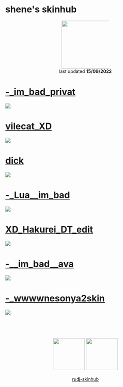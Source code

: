 # shene's skinhub
<p align="center">
<a href="https://www.youtube.com/channel/UCyrCQj2ucrNmaz0SEwCU1LA">
  <img src="https://media.discordapp.net/attachments/739284160090472449/1019860887080804374/222222222.png"  
       width="150"
       height="150"></a>
<br>
last updated <b>15/09/2022</b>
</p>
 
 # [-_im_bad_privat](https://github.com/rudj-skinhub/woal/raw/tyfh/player/shene/-_im_bad_private.osk)
[![](https://cdn.discordapp.com/attachments/739284160090472449/1019858146019254332/screenshot173.jpg)](https://github.com/rudj-skinhub/woal/raw/tyfh/player/shene/-_im_bad_private.osk)

 # [vilecat_XD](https://github.com/rudj-skinhub/woal/raw/tyfh/player/shene/vilecat_XD.osk)
[![](https://cdn.discordapp.com/attachments/739284160090472449/1019858400231825448/screenshot180.jpg)](https://github.com/rudj-skinhub/woal/raw/tyfh/player/shene/vilecat_XD.osk)

 # [dick](https://github.com/rudj-skinhub/woal/raw/tyfh/player/shene/dick.osk)
[![](https://cdn.discordapp.com/attachments/739284160090472449/1019858795939250267/screenshot181.jpg)](https://github.com/rudj-skinhub/woal/raw/tyfh/player/shene/dick.osk)

 # [-_Lua__im_bad](https://github.com/rudj-skinhub/woal/raw/tyfh/player/shene/-_Lua__im_bad.osk)
[![](https://cdn.discordapp.com/attachments/739284160090472449/1019859221937918032/screenshot183.jpg)](https://github.com/rudj-skinhub/woal/raw/tyfh/player/shene/-_Lua__im_bad.osk)

 # [XD_Hakurei_DT_edit](https://github.com/rudj-skinhub/woal/raw/tyfh/player/shene/XD_Hakurei_DT_edit.osk)
[![](https://cdn.discordapp.com/attachments/739284160090472449/1019859752404135936/screenshot185.jpg)](https://github.com/rudj-skinhub/woal/raw/tyfh/player/shene/XD_Hakurei_DT_edit.osk)

 # [-__im_bad__ava](https://github.com/rudj-skinhub/woal/raw/tyfh/player/shene/-__im_bad__ava.osk)
[![](https://cdn.discordapp.com/attachments/739284160090472449/1019860045363695697/screenshot186.jpg)](https://github.com/rudj-skinhub/woal/raw/tyfh/player/shene/-__im_bad__ava.osk)

 # [-_wwwwnesonya2skin](https://github.com/rudj-skinhub/woal/raw/tyfh/player/shene/-_wwwwnesonya2skin.osk)
[![](https://cdn.discordapp.com/attachments/739284160090472449/1019860619895259186/screenshot187.jpg)](https://github.com/rudj-skinhub/woal/raw/tyfh/player/shene/-_wwwwnesonya2skin.osk)

#
<p align="center">
  <br></br>
  <a href="https://www.youtube.com/channel/UCyrCQj2ucrNmaz0SEwCU1LA">
  <img src="https://i.imgur.com/YWbDUUy.png" 
       width="100" 
       height="100"></a>
  <a href="https://twitter.com/shenetea">
  <img src="https://i.imgur.com/PUQ5uWf.png" 
       width="100" 
       height="100"></a>
 <br></br>
 <a href="README.md">rudj-skinhub</a>
 </p>
